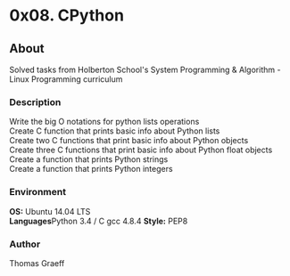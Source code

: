 # 0x08. CPython

## About
Solved tasks from Holberton School's System Programming & Algorithm - Linux Programming curriculum

### Description
Write the big O notations for python lists operations   
Create C function that prints basic info about Python lists   
Create two C functions that print basic info about Python objects    
Create three C functions that print basic info about Python float objects   
Create a function that prints Python strings  
Create a function that prints Python integers  

### Environment
<strong>OS:</strong> Ubuntu 14.04 LTS   
<strong>Languages</strong>Python 3.4 / C gcc 4.8.4 
<strong>Style:</strong> PEP8  

### Author
Thomas Graeff
